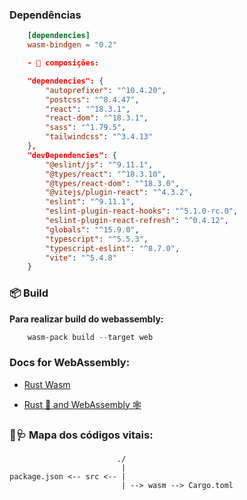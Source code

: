 
### Dependências

```toml
    [dependencies]
    wasm-bindgen = "0.2"
```


```json
    - 🎨 composições:

    "dependencies": {
        "autoprefixer": "^10.4.20",
        "postcss": "^8.4.47",
        "react": "^18.3.1",
        "react-dom": "^18.3.1",
        "sass": "^1.79.5",
        "tailwindcss": "^3.4.13"
    },
    "devDependencies": {
        "@eslint/js": "^9.11.1",
        "@types/react": "^18.3.10",
        "@types/react-dom": "^18.3.0",
        "@vitejs/plugin-react": "^4.3.2",
        "eslint": "^9.11.1",
        "eslint-plugin-react-hooks": "^5.1.0-rc.0",
        "eslint-plugin-react-refresh": "^0.4.12",
        "globals": "^15.9.0",
        "typescript": "^5.5.3",
        "typescript-eslint": "^8.7.0",
        "vite": "^5.4.8"
    }
```


### 📦 Build

**Para realizar build do webassembly:**

```ps1
    wasm-pack build --target web
```


### Docs for WebAssembly:

- [Rust Wasm ](https://developer.mozilla.org/en-US/docs/WebAssembly/Rust_to_Wasm)

- [Rust 🦀 and WebAssembly 🕸
](https://rustwasm.github.io/docs/book/)


### 💚🩺 Mapa dos códigos vitais:

```
                        ./
                         |
package.json <-- src <-- |
                         | --> wasm --> Cargo.toml
```

